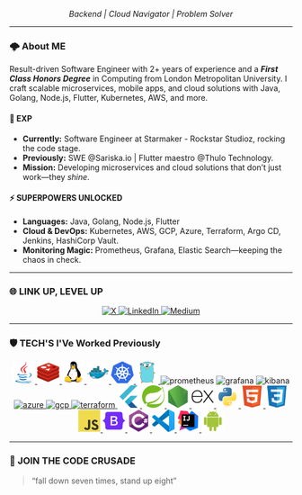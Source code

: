 <div align="center">
  <p><em> Backend | Cloud Navigator | Problem Solver</em></p>
</div>

---

### 🌩️ About ME

Result-driven Software Engineer with 2+ years of experience and a ***First Class Honors Degree*** in Computing from London Metropolitan University. I craft scalable microservices, mobile apps, and cloud solutions with Java, Golang, Node.js, Flutter, Kubernetes, AWS, and more.

#### 🎯 EXP
- **Currently:** Software Engineer at Starmaker - Rockstar Studioz, rocking the code stage.  
- **Previously:** SWE @Sariska.io | Flutter maestro @Thulo Technology.  
- **Mission:** Developing microservices and cloud solutions that don’t just work—they *shine*.  

#### ⚡ SUPERPOWERS UNLOCKED
- **Languages:** Java, Golang, Node.js, Flutter
- **Cloud & DevOps:** Kubernetes, AWS, GCP, Azure, Terraform, Argo CD, Jenkins, HashiCorp Vault.  
- **Monitoring Magic:** Prometheus, Grafana, Elastic Search—keeping the chaos in check.  

---

### 🌐 LINK UP, LEVEL UP
<div align="center">
  <a href="https://x.com/we_crood" target="_blank">
    <img src="https://raw.githubusercontent.com/rahuldkjain/github-profile-readme-generator/master/src/images/icons/Social/twitter.svg" alt="X" height="40" width="50" />
  </a>
  <a href="https://www.linkedin.com/in/iamgauravpoudel/" target="_blank">
    <img src="https://content.linkedin.com/content/dam/me/business/en-us/amp/brand-site/v2/bg/LI-Bug.svg.original.svg" alt="LinkedIn" height="40" width="50" />
  </a>
  <a href="https://medium.com/@gauravpaudel2013" target="_blank">
    <img src="https://raw.githubusercontent.com/rahuldkjain/github-profile-readme-generator/master/src/images/icons/Social/medium.svg" alt="Medium" height="40" width="50" />
  </a>
</div>

---

### 🛡️ TECH'S I'Ve Worked Previously
<div align="center">
  <a href="https://www.java.com" target="_blank"> 
    <img src="https://raw.githubusercontent.com/devicons/devicon/master/icons/java/java-original.svg" alt="java" width="40" height="40"/> </a> 
  <a href="https://redis.io/" target="_blank"> 
    <img src="https://raw.githubusercontent.com/devicons/devicon/master/icons/redis/redis-original.svg" alt="redis" width="40" height="40"/> </a>
  <a href="https://www.linux.org/" target="_blank"> 
    <img src="https://raw.githubusercontent.com/devicons/devicon/master/icons/linux/linux-original.svg" alt="linux" width="40" height="40"/> </a>
  <a href="https://www.docker.com" target="_blank"> 
    <img src="https://raw.githubusercontent.com/devicons/devicon/master/icons/docker/docker-original.svg" alt="docker" width="40" height="40"/> </a> 
  <a href="https://kubernetes.io" target="_blank"> 
    <img src="https://raw.githubusercontent.com/devicons/devicon/master/icons/kubernetes/kubernetes-plain.svg" alt="kubernetes" width="40" height="40"/> </a> 
  <a href="https://golang.org" target="_blank"> 
    <img src="https://raw.githubusercontent.com/devicons/devicon/master/icons/go/go-original.svg" alt="go" width="40" height="40"/> </a> 
  <a>
    <img src="https://avatars.githubusercontent.com/u/3380462?s=200&v=4" alt="prometheus" width="40" height="40">
  </a>
  <a>
    <img src="https://avatars.githubusercontent.com/u/7195757?s=200&v=4" alt="grafana" width="40" height="40">
  </a>
  <a>
    <img src="https://avatars.githubusercontent.com/u/2232217?s=200&v=4" alt="kibana" width="40" height="40">
  </a>
  <a href="https://github.com/azure" target="_blank">
    <img src="https://avatars.githubusercontent.com/u/6844498?s=200&v=4" alt="azure" width="40" height="40" >
  </a>
  <a href="https://github.com/googlecloudplatform" target="_blank">
    <img src="https://avatars.githubusercontent.com/u/2810941?s=200&v=4" alt="gcp" width="40" height="40" >
  </a>
  <a href="https://github.com/hashicorp" target="_blank">
    <img src="https://avatars.githubusercontent.com/u/761456?s=200&v=4" alt="terraform" width="40" height="40" >
  </a>
  <a href="https://flutter.dev" target="_blank"> 
    <img src="https://raw.githubusercontent.com/devicons/devicon/master/icons/flutter/flutter-original.svg" alt="flutter" width="40" height="40"/> </a> 
  <a href="https://spring.io/projects/spring-boot" target="_blank"> 
    <img src="https://raw.githubusercontent.com/devicons/devicon/master/icons/spring/spring-original.svg" alt="spring-boot" width="40" height="40"/> </a> 
  <a href="https://nodejs.org" target="_blank"> 
    <img src="https://raw.githubusercontent.com/devicons/devicon/master/icons/nodejs/nodejs-original.svg" alt="nodejs" width="40" height="40"/> </a> 
  <a href="https://expressjs.com" target="_blank"> 
    <img src="https://raw.githubusercontent.com/devicons/devicon/master/icons/express/express-original.svg" alt="express" width="40" height="40"/> </a> 
  <a href="https://www.python.org" target="_blank"> 
    <img src="https://raw.githubusercontent.com/devicons/devicon/master/icons/python/python-original.svg" alt="python" width="40" height="40"/> </a>
  <a href="https://www.w3.org/html/" target="_blank"> 
    <img src="https://raw.githubusercontent.com/devicons/devicon/master/icons/html5/html5-original.svg" alt="html" width="40" height="40"/> </a>
  <a href="https://www.w3schools.com/css/" target="_blank"> 
    <img src="https://raw.githubusercontent.com/devicons/devicon/master/icons/css3/css3-original.svg" alt="css" width="40" height="40"/> </a>
  <a href="https://www.javascript.com/" target="_blank"> 
    <img src="https://raw.githubusercontent.com/devicons/devicon/master/icons/javascript/javascript-original.svg" alt="javascript" width="40" height="40"/> </a>
  <a href="https://getbootstrap.com" target="_blank"> 
    <img src="https://raw.githubusercontent.com/devicons/devicon/master/icons/bootstrap/bootstrap-plain.svg" alt="bootstrap" width="40" height="40"/> </a>
  <a href="https://www.w3schools.com/cs/" target="_blank"> 
    <img src="https://raw.githubusercontent.com/devicons/devicon/master/icons/csharp/csharp-original.svg" alt="csharp" width="40" height="40"/> </a>
  <a href="https://code.visualstudio.com" target="_blank"> 
    <img src="https://raw.githubusercontent.com/devicons/devicon/master/icons/vscode/vscode-original.svg" alt="vscode" width="40" height="40"/> 
  </a>
  <a href="https://www.jetbrains.com/idea/" target="_blank"> 
    <img src="https://raw.githubusercontent.com/devicons/devicon/master/icons/intellij/intellij-original.svg" alt="intellij" width="40" height="40"/> 
  </a>
  <a href="https://developer.android.com/studio" target="_blank"> 
    <img src="https://raw.githubusercontent.com/devicons/devicon/master/icons/android/android-original.svg" alt="android-studio" width="40" height="40"/> 
  </a>
</div>

---

### 🌠 JOIN THE CODE CRUSADE
> “fall down seven times, stand up eight”  

